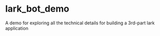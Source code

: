 # lark_bot_demo
A demo for exploring all the technical details for building a 3rd-part lark application
